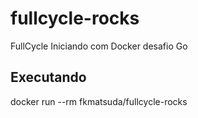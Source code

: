# fullcycle-rocks
FullCycle Iniciando com Docker desafio Go

## Executando
docker run --rm fkmatsuda/fullcycle-rocks
